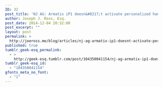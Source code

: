 ```yaml
---
ID: 32
post_title: 'NJ AG: Armatix iP1 doesn&#8217;t activate personalized handgun law'
author: Joseph J. Ross, Esq.
post_date: 2014-12-04 20:32:00
post_excerpt: ""
layout: post
permalink: >
  http://joeross.me/blog/articles/nj-ag-armatix-ip1-doesnt-activate-personalized/
published: true
tumblr_geek-esq_permalink:
  - >
    http://geek-esq.tumblr.com/post/104350041154/nj-ag-armatix-ip1-doesnt-activate-personalized
tumblr_geek-esq_id:
  - "104350041154"
gfonts_meta_no_font:
  - "1"
---
```

